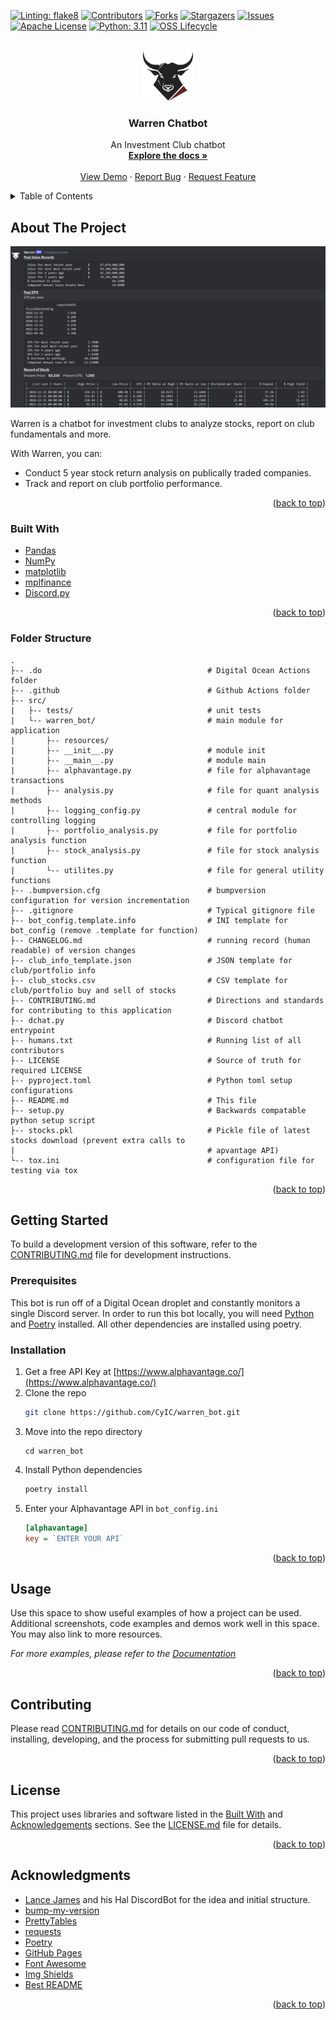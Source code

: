 <!-- Improved compatibility of back to top link: See: https://github.com/othneildrew/Best-README-Template/pull/73 -->
<a name="readme-top"></a>

<!-- PROJECT SHIELDS -->
<!--
*** I'm using markdown "reference style" links for readability.
*** Reference links are enclosed in brackets [ ] instead of parentheses ( ).
*** See the bottom of this document for the declaration of the reference variables
*** for contributors-url, forks-url, etc. This is an optional, concise syntax you may use.
*** https://www.markdownguide.org/basic-syntax/#reference-style-links
-->
[![Linting: flake8][lint-flake8-shield]][flake8-url]
[![Contributors][contributors-shield]][contributors-url]
[![Forks][forks-shield]][forks-url]
[![Stargazers][stars-shield]][stars-url]
[![Issues][issues-shield]][issues-url]
[![Apache License][license-shield]][license-url]
[![Python: 3.11][python-shield]][python-url]
[![OSS Lifecycle][oss-shield]][oss-url]

<!-- PROJECT LOGO -->
<br />
<div align="center">
    <a href="https://github.com/CyIC/warren_bot">
        <img src="images/logo.png" alt="Logo" width="80" height="80">
    </a>

<h3 align="center">Warren Chatbot</h3>

  <p align="center">
    An Investment Club chatbot
    <br />
    <a href="https://github.com/github_username/repo_name"><strong>Explore the docs »</strong></a>
    <br />
    <br />
    <a href="https://github.com/github_username/repo_name">View Demo</a>
    ·
    <a href="https://github.com/CyIC/warren_bot/issues">Report Bug</a>
    ·
    <a href="https://github.com/CyIC/warren_bot/issues">Request Feature</a>
  </p>
</div>

<!-- TABLE OF CONTENTS -->
<details>
  <summary>Table of Contents</summary>
  <ol>
    <li>
      <a href="#about-the-project">About The Project</a>
      <ul>
        <li><a href="#built-with">Built With</a></li>
        <li><a href="#folder-structure">Folder Structure</a></li>
      </ul>
    </li>
    <li>
      <a href="#getting-started">Getting Started</a>
      <ul>
        <li><a href="#prerequisites">Prerequisites</a></li>
        <li><a href="#installation">Installation</a></li>
      </ul>
    </li>
    <li><a href="#usage">Usage</a></li>
    <li><a href="#contributing">Contributing</a></li>
    <li><a href="#license">License</a></li>
    <li><a href="#acknowledgments">Acknowledgments</a></li>
  </ol>
</details>

<!-- ABOUT THE PROJECT -->
## About The Project

[![Product Name Screen Shot][product-screenshot]](https://example.com)

Warren is a chatbot for investment clubs to analyze stocks, report on club fundamentals and more.

With Warren, you can:
* Conduct 5 year stock return analysis on publically traded companies.
* Track and report on club portfolio performance.

<p align="right">(<a href="#readme-top">back to top</a>)</p>

### Built With

* [Pandas](https://pandas.pydata.org/)
* [NumPy](https://numpy.org/)
* [matplotlib](https://matplotlib.org/)
* [mplfinance](https://github.com/matplotlib/mplfinance)
* [Discord.py][discordpy-url]

<p align="right">(<a href="#readme-top">back to top</a>)</p>

### Folder Structure
```
.
├-- .do                                     # Digital Ocean Actions folder
├-- .github                                 # Github Actions folder
├-- src/                                
|   ├-- tests/                              # unit tests        
|   └-- warren_bot/                         # main module for application
|       ├-- resources/
|       ├-- __init__.py                     # module init
|       ├-- __main__.py                     # module main
|       ├-- alphavantage.py                 # file for alphavantage transactions
|       ├-- analysis.py                     # file for quant analysis methods
|       ├-- logging_config.py               # central module for controlling logging
|       ├-- portfolio_analysis.py           # file for portfolio analysis function
|       ├-- stock_analysis.py               # file for stock analysis function
|       └-- utilites.py                     # file for general utility functions
├-- .bumpversion.cfg                        # bumpversion configuration for version incrementation
├-- .gitignore                              # Typical gitignore file
├-- bot_config.template.info                # INI template for bot_config (remove .template for function)
├-- CHANGELOG.md                            # running record (human readable) of version changes
├-- club_info_template.json                 # JSON template for club/portfolio info
├-- club_stocks.csv                         # CSV template for club/portfolio buy and sell of stocks
├-- CONTRIBUTING.md                         # Directions and standards for contributing to this application
├-- dchat.py                                # Discord chatbot entrypoint
├-- humans.txt                              # Running list of all contributors
├-- LICENSE                                 # Source of truth for required LICENSE
├-- pyproject.toml                          # Python toml setup configurations
├-- README.md                               # This file
├-- setup.py                                # Backwards compatable python setup script
├-- stocks.pkl                              # Pickle file of latest stocks download (prevent extra calls to 
|                                           # apvantage API)
└-- tox.ini                                 # configuration file for testing via tox
```

<p align="right">(<a href="#readme-top">back to top</a>)</p>

<!-- GETTING STARTED -->
## Getting Started

To build a development version of this software, refer to the [CONTRIBUTING.md](./CONTRIBUTING.md) file for development
instructions.

### Prerequisites 

This bot is run off of a Digital Ocean droplet and constantly monitors a single Discord server. In order to run this bot
locally, you will need [Python][python-url] and [Poetry][poetry-url] installed. All other dependencies are installed 
using poetry.

### Installation

1. Get a free API Key at [https://www.alphavantage.co/](https://www.alphavantage.co/)
2. Clone the repo
   ```sh
   git clone https://github.com/CyIC/warren_bot.git
   ```
3. Move into the repo directory
   ```shell
   cd warren_bot
   ```
3. Install Python dependencies
   ```sh
   poetry install
   ```
4. Enter your Alphavantage API in `bot_config.ini`
   ```ini
   [alphavantage]
   key = `ENTER YOUR API`
   ```

<p align="right">(<a href="#readme-top">back to top</a>)</p>

<!-- USAGE EXAMPLES -->

## Usage

Use this space to show useful examples of how a project can be used. Additional screenshots, code examples and demos work well in this space. You may also link to more resources.

_For more examples, please refer to the [Documentation](https://example.com)_

<p align="right">(<a href="#readme-top">back to top</a>)</p>

<!-- CONTRIBUTING -->
## Contributing

Please read [CONTRIBUTING.md](./CONTRIBUTING.md) for details on our code of conduct, installing, developing, and the 
process for submitting pull requests to us.

<p align="right">(<a href="#readme-top">back to top</a>)</p>

## License

This project uses libraries and software listed in the [Built With](README.md#built-with) and 
[Acknowledgements](README.md#acknowledgments) sections. See the [LICENSE.md](LICENSE.md) file for details.

<p align="right">(<a href="#readme-top">back to top</a>)</p>

## Acknowledgments

* [Lance James](https://github.com/lancejames221b) and his Hal DiscordBot for the idea and initial structure.
* [bump-my-version](https://github.com/callowayproject/bump-my-version)
* [PrettyTables](https://github.com/jazzband/prettytable)
* [requests](https://docs.python-requests.org/en/latest/index.html)
* [Poetry][poetry-url]
* [GitHub Pages](https://pages.github.com)
* [Font Awesome](https://fontawesome.com)
* [Img Shields](https://shields.io)
* [Best README](https://github.com/othneildrew/Best-README-Template/tree/master)

<p align="right">(<a href="#readme-top">back to top</a>)</p>


<!-- MARKDOWN LINKS & IMAGES -->
<!-- https://www.markdownguide.org/basic-syntax/#reference-style-links -->
[contributors-shield]: https://img.shields.io/github/contributors/CyIC/warren_bot.svg?style=for-the-badge
[contributors-url]: https://github.com/CyIC/warren_bot/graphs/contributors
[forks-shield]: https://img.shields.io/github/forks/CyIC/warren_bot.svg?style=for-the-badge
[forks-url]: https://github.com/CyIC/warren_bot/network/members
[stars-shield]: https://img.shields.io/github/stars/CyIC/warren_bot.svg?style=for-the-badge
[stars-url]: https://github.com/CyIC/warren_bot/stargazers
[issues-shield]: https://img.shields.io/github/issues/CyIC/warren_bot.svg?style=for-the-badge
[issues-url]: https://github.com/CyIC/warren_bot/issues
[license-shield]: https://img.shields.io/github/license/CyIC/warren_bot.svg?style=for-the-badge
[license-url]: https://github.com/CyIC/warren_bot/blob/master/LICENSE.md
[product-screenshot]: images/demo.png
[lint-flake8-shield]: https://img.shields.io/badge/linting-flake8-yellowgreen?style=for-the-badge
[flake8-url]: https://flake8.pycqa.org/en/latest/
[discordpy-url]: https://discordpy.readthedocs.io/en/stable/
[python-shield]: https://img.shields.io/python/required-version-toml?style=for-the-badge&tomlFilePath=https%3A%2F%2Fraw.githubusercontent.com%2FCyIC%2Fwarren_bot%2Fblob%2Fmain%2Fpyproject.toml
[python-url]: https://www.python.org/
[poetry-url]: https://python-poetry.org
[oss-shield]: https://img.shields.io/osslifecycle/CyIC/warren_bot?style=for-the-badge
[oss-url]: https://github.com/Netflix/osstracker/tree/master